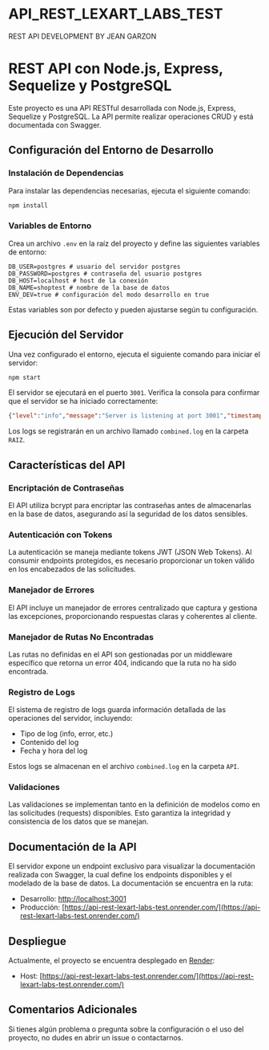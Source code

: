 # API_REST_LEXART_LABS_TEST
REST API DEVELOPMENT BY JEAN GARZON

# REST API con Node.js, Express, Sequelize y PostgreSQL

Este proyecto es una API RESTful desarrollada con Node.js, Express, Sequelize y PostgreSQL. La API permite realizar operaciones CRUD y está documentada con Swagger.

## Configuración del Entorno de Desarrollo

### Instalación de Dependencias

Para instalar las dependencias necesarias, ejecuta el siguiente comando:

```bash
npm install
```

### Variables de Entorno

Crea un archivo `.env` en la raíz del proyecto y define las siguientes variables de entorno:

```env
DB_USER=postgres # usuario del servidor postgres
DB_PASSWORD=postgres # contraseña del usuario postgres
DB_HOST=localhost # host de la conexión
DB_NAME=shoptest # nombre de la base de datos
ENV_DEV=true # configuración del modo desarrollo en true
```

Estas variables son por defecto y pueden ajustarse según tu configuración.

## Ejecución del Servidor

Una vez configurado el entorno, ejecuta el siguiente comando para iniciar el servidor:

```bash
npm start
```

El servidor se ejecutará en el puerto `3001`. Verifica la consola para confirmar que el servidor se ha iniciado correctamente:

```json
{"level":"info","message":"Server is listening at port 3001","timestamp":"2024-06-20T06:11:05.695Z"}
```

Los logs se registrarán en un archivo llamado `combined.log` en la carpeta `RAIZ`.

## Características del API

### Encriptación de Contraseñas

El API utiliza bcrypt para encriptar las contraseñas antes de almacenarlas en la base de datos, asegurando así la seguridad de los datos sensibles.

### Autenticación con Tokens

La autenticación se maneja mediante tokens JWT (JSON Web Tokens). Al consumir endpoints protegidos, es necesario proporcionar un token válido en los encabezados de las solicitudes.

### Manejador de Errores

El API incluye un manejador de errores centralizado que captura y gestiona las excepciones, proporcionando respuestas claras y coherentes al cliente.

### Manejador de Rutas No Encontradas

Las rutas no definidas en el API son gestionadas por un middleware específico que retorna un error 404, indicando que la ruta no ha sido encontrada.

### Registro de Logs

El sistema de registro de logs guarda información detallada de las operaciones del servidor, incluyendo:

- Tipo de log (info, error, etc.)
- Contenido del log
- Fecha y hora del log

Estos logs se almacenan en el archivo `combined.log` en la carpeta `API`.

### Validaciones

Las validaciones se implementan tanto en la definición de modelos como en las solicitudes (requests) disponibles. Esto garantiza la integridad y consistencia de los datos que se manejan.

## Documentación de la API

El servidor expone un endpoint exclusivo para visualizar la documentación realizada con Swagger, la cual define los endpoints disponibles y el modelado de la base de datos. La documentación se encuentra en la ruta:

- Desarrollo: [http://localhost:3001](http://localhost:3001)
- Producción: [https://api-rest-lexart-labs-test.onrender.com/](https://api-rest-lexart-labs-test.onrender.com/)

## Despliegue

Actualmente, el proyecto se encuentra desplegado en [Render](https://render.com):

- Host: [https://api-rest-lexart-labs-test.onrender.com/](https://api-rest-lexart-labs-test.onrender.com/)

## Comentarios Adicionales

Si tienes algún problema o pregunta sobre la configuración o el uso del proyecto, no dudes en abrir un issue o contactarnos.
